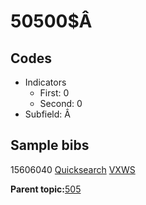 # 50500$Â

## Codes

-   Indicators
    -   First: 0
    -   Second: 0
-   Subfield: Â

## Sample bibs

15606040 [Quicksearch](https://search.library.yale.edu/catalog/15606040) [VXWS](http://prodorbis.library.yale.edu:7014/vxws/GetHoldingsService?bibId=15606040)

**Parent topic:**[505](../../tags/505/505.md)

